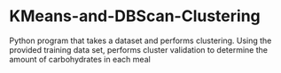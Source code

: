 # KMeans-and-DBScan-Clustering
Python program that takes a dataset and performs clustering. Using the provided training data set, performs cluster validation to determine the amount of carbohydrates in each meal
